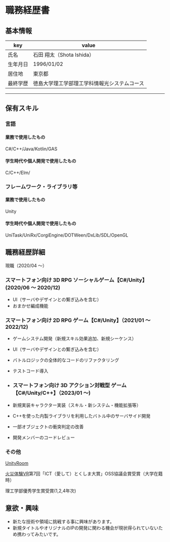 # 職務経歴書

## 基本情報

|key|value|
|---|---|
|氏名|石田 翔太（Shota Ishida）|
|生年月日|1996/01/02|
|居住地|東京都|
|最終学歴|徳島大学理工学部理工学科情報光システムコース|

---

## 保有スキル

### 言語
#### 業務で使用したもの
C#/C++/Java/Kotlin/GAS
#### 学生時代や個人開発で使用したもの
C/C++/Elm/
### フレームワーク・ライブラリ等
#### 業務で使用したもの
Unity
#### 学生時代や個人開発で使用したもの
UniTask/UniRx/CorgiEngine/DOTWeen/DxLib/SDL/OpenGL

## 職務経歴詳細
現職（2020/04 ～）
### スマートフォン向け 3D RPG ソーシャルゲーム【C#/Unity】 (2020/06 ～ 2020/12) 
- UI（サーバやデザインとの繋ぎ込みを含む）
- おまかせ編成機能

### スマートフォン向け 2D RPG ゲーム【C#/Unity】（2021/01 ～ 2022/12)
- ゲームシステム開発（新規スキル効果追加、新規シーケンス）
- UI（サーバやデザインとの繋ぎ込みを含む）
- バトルロジックの全体的なコードのリファクタリング
- テストコード導入

- ### スマートフォン向け 3D アクション対戦型 ゲーム 【C#/Unity/C++】（2023/01 ～)
- 新規実装キャラクター実装（スキル・新システム・機能拡張等）
- C++を使った内製ライブラリを利用したバトル中のサーバサイド開発
- 一部オブジェクトの衝突判定の改善
- 開発メンバーのコードレビュー

### その他
[UnityRoom](https://unityroom.com/users/gdh8w7eif1m0b9o5yxar)

[火災体験VR](https://www.pref.tokushima.lg.jp/ippannokata/sangyo/ict/5009121)第7回「ICT（愛して）とくしま大賞」OSS協議会賞受賞（大学在籍時）

理工学部優秀学生賞受賞(1,2,4年次)
## 意欲・興味
- 新たな技術や領域に挑戦する事に興味があります。
- 新規タイトルやオリジナルのIPの開発に関わる機会が現状得られていないため携わってみたいです。
